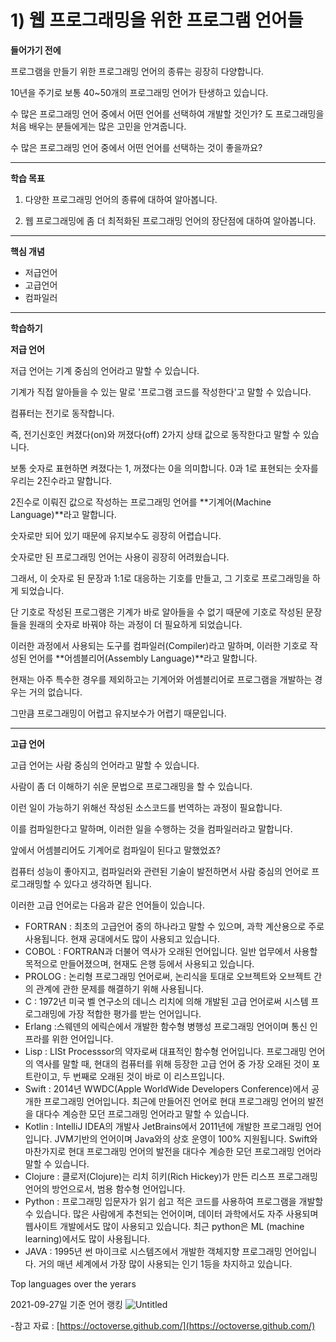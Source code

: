# 1) 웹 프로그래밍을 위한 프로그램 언어들

**들어가기 전에**

프로그램을 만들기 위한 프로그래밍 언어의 종류는 굉장히 다양합니다.

10년을 주기로 보통 40~50개의 프로그래밍 언어가 탄생하고 있습니다.

수 많은 프로그래밍 언어 중에서 어떤 언어를 선택하여 개발할 것인가? 도 프로그래밍을 처음 배우는 분들에게는 많은 고민을 안겨줍니다.

수 많은 프로그래밍 언어 중에서 어떤 언어를 선택하는 것이 좋을까요?

---

**학습 목표**

1) 다양한 프로그래밍 언어의 종류에 대하여 알아봅니다.

2) 웹 프로그래밍에 좀 더 최적화된 프로그래밍 언어의 장단점에 대하여 알아봅니다.

---

**핵심 개념**

- 저급언어
- 고급언어
- 컴파일러

---

**학습하기**

**저급 언어**

저급 언어는 기계 중심의 언어라고 말할 수 있습니다.

기계가 직접 알아들을 수 있는 말로 '프로그램 코드를 작성한다'고 말할 수 있습니다.

컴퓨터는 전기로 동작합니다.

즉, 전기신호인 켜졌다(on)와 꺼졌다(off) 2가지 상태 값으로 동작한다고 말할 수 있습니다.

보통 숫자로 표현하면 켜졌다는 1, 꺼졌다는 0을 의미합니다. 0과 1로 표현되는 숫자를 우리는 2진수라고 말합니다.

2진수로 이뤄진 값으로 작성하는 프로그래밍 언어를 **기계어(Machine Language)**라고 말합니다.

숫자로만 되어 있기 때문에 유지보수도 굉장히 어렵습니다.

숫자로만 된 프로그래밍 언어는 사용이 굉장히 어려웠습니다.

그래서, 이 숫자로 된 문장과 1:1로 대응하는 기호를 만들고, 그 기호로 프로그래밍을 하게 되었습니다.

단 기호로 작성된 프로그램은 기계가 바로 알아들을 수 없기 때문에 기호로 작성된 문장들을 원래의 숫자로 바꿔야 하는 과정이 더 필요하게 되었습니다.

이러한 과정에서 사용되는 도구를 컴파일러(Compiler)라고 말하며, 이러한 기호로 작성된 언어를 **어셈블리어(Assembly Language)**라고 말합니다.

현재는 아주 특수한 경우를 제외하고는 기계어와 어셈블리어로 프로그램을 개발하는 경우는 거의 없습니다.

그만큼 프로그래밍이 어렵고 유지보수가 어렵기 때문입니다.

---

**고급 언어**

고급 언어는 사람 중심의 언어라고 말할 수 있습니다.

사람이 좀 더 이해하기 쉬운 문법으로 프로그래밍을 할 수 있습니다.

이런 일이 가능하기 위해선 작성된 소스코드를 번역하는 과정이 필요합니다.

이를 컴파일한다고 말하며, 이러한 일을 수행하는 것을 컴파일러라고 말합니다.

앞에서 어셈블리어도 기계어로 컴파일이 된다고 말했었죠?

컴퓨터 성능이 좋아지고, 컴파일러와 관련된 기술이 발전하면서 사람 중심의 언어로 프로그래밍할 수 있다고 생각하면 됩니다.

이러한 고급 언어로는 다음과 같은 언어들이 있습니다.

- FORTRAN : 최초의 고급언어 중의 하나라고 말할 수 있으며, 과학 계산용으로 주로 사용됩니다. 현재 공대에서도 많이 사용되고 있습니다.
- COBOL : FORTRAN과 더불어 역사가 오래된 언어입니다. 일반 업무에서 사용할 목적으로 만들어졌으며, 현재도 은행 등에서 사용되고 있습니다.
- PROLOG : 논리형 프로그래밍 언어로써, 논리식을 토대로 오브젝트와 오브젝트 간의 관계에 관한 문제를 해결하기 위해 사용됩니다.
- C : 1972년 미국 벨 연구소의 데니스 리치에 의해 개발된 고급 언어로써 시스템 프로그래밍에 가장 적합한 평가를 받는 언어입니다.
- Erlang :스웨덴의 에릭슨에서 개발한 함수형 병행성 프로그래밍 언어이며 통신 인프라를 위한 언어입니다.
- Lisp : LISt Processsor의 약자로써 대표적인 함수형 언어입니다. 프로그래밍 언어의 역사를 말할 때, 현대의 컴퓨터를 위해 등장한 고급 언어 중 가장 오래된 것이 포트란이고, 두 번째로 오래된 것이 바로 이 리스프입니다.
- Swift : 2014년 WWDC(Apple WorldWide Developers Conference)에서 공개한 프로그래밍 언어입니다. 최근에 만들어진 언어로 현대 프로그래밍 언어의 발전을 대다수 계승한 모던 프로그래밍 언어라고 말할 수 있습니다.
- Kotlin : IntelliJ IDEA의 개발사 JetBrains에서 2011년에 개발한 프로그래밍 언어입니다. JVM기반의 언어이며 Java와의 상호 운영이 100% 지원됩니다. Swift와 마찬가지로 현대 프로그래밍 언어의 발전을 대다수 계승한 모던 프로그래밍 언어라 말할 수 있습니다.
- Clojure : 클로저(Clojure)는 리치 히키(Rich Hickey)가 만든 리스프 프로그래밍 언어의 방언으로서, 범용 함수형 언어입니다.
- Python : 프로그래밍 입문자가 읽기 쉽고 적은 코드를 사용하여 프로그램을 개발할 수 있습니다. 많은 사람에게 추천되는 언어이며, 데이터 과학에서도 자주 사용되며 웹사이트 개발에서도 많이 사용되고 있습니다. 최근 python은 ML (machine learning)에서도 많이 사용됩니다.
- JAVA : 1995년 썬 마이크로 시스템즈에서 개발한 객체지향 프로그래밍 언어입니다. 거의 매년 세계에서 가장 많이 사용되는 인기 1등을 차지하고 있습니다.

Top languages over the yerars


2021-09-27일 기준 언어 랭킹
![Untitled](https://user-images.githubusercontent.com/56623911/135290667-f919d984-6972-45cb-a232-2d0c85cef763.png)

-참고 자료 : [https://octoverse.github.com/](https://octoverse.github.com/)

